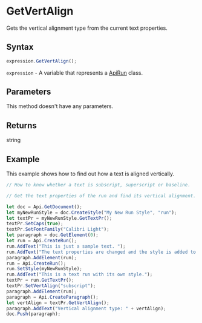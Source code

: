 # GetVertAlign

Gets the vertical alignment type from the current text properties.

## Syntax

```javascript
expression.GetVertAlign();
```

`expression` - A variable that represents a [ApiRun](../ApiRun.md) class.

## Parameters

This method doesn't have any parameters.

## Returns

string

## Example

This example shows how to find out how a text is aligned vertically.

```javascript editor-docx
// How to know whether a text is subscript, superscript or baseline.

// Get the text properties of the run and find its vertical alignment.

let doc = Api.GetDocument();
let myNewRunStyle = doc.CreateStyle("My New Run Style", "run");
let textPr = myNewRunStyle.GetTextPr();
textPr.SetCaps(true);
textPr.SetFontFamily("Calibri Light");
let paragraph = doc.GetElement(0);
let run = Api.CreateRun();
run.AddText("This is just a sample text. ");
run.AddText("The text properties are changed and the style is added to the paragraph. ");
paragraph.AddElement(run);
run = Api.CreateRun();
run.SetStyle(myNewRunStyle);
run.AddText("This is a text run with its own style.");
textPr = run.GetTextPr();
textPr.SetVertAlign("subscript");
paragraph.AddElement(run);
paragraph = Api.CreateParagraph();
let vertAlign = textPr.GetVertAlign();
paragraph.AddText("Vertical alignment type: " + vertAlign);
doc.Push(paragraph);
```
